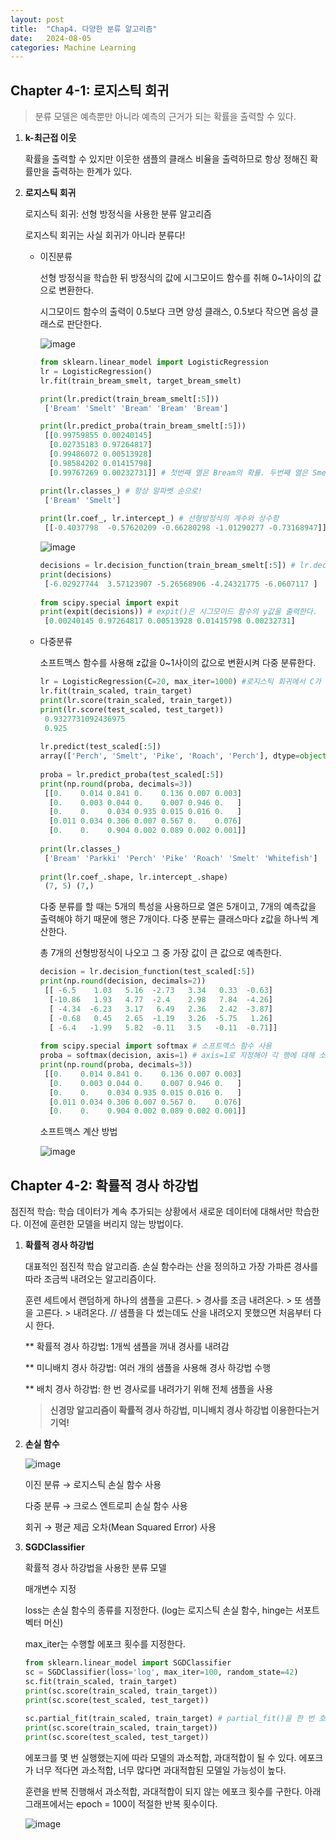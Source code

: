 ```yaml
---
layout: post
title:  "Chap4. 다양한 분류 알고리즘"
date:   2024-08-05
categories: Machine Learning
---
```


## Chapter 4-1: 로지스틱 회귀

> 분류 모델은 예측뿐만 아니라 예측의 근거가 되는 확률을 출력할 수 있다. 

1. **k-최근접 이웃**

   확률을 출력할 수 있지만 이웃한 샘플의 클래스 비율을 출력하므로 항상 정해진 확률만을 출력하는 한계가 있다. 

2. **로지스틱 회귀**

   로지스틱 회귀: 선형 방정식을 사용한 분류 알고리즘

   로지스틱 회귀는 사실 회귀가 아니라 분류다!

   * 이진분류

     선형 방정식을 학습한 뒤 방정식의 값에 시그모이드  함수를 취해 0~1사이의 값으로 변환한다. 

     시그모이드 함수의 출력이 0.5보다 크면 양성 클래스, 0.5보다 작으면 음성 클래스로 판단한다.

     ![image](https://github.com/user-attachments/assets/6e276225-7bc2-4cae-8502-5402aca8cc69)

     ```python
     from sklearn.linear_model import LogisticRegression
     lr = LogisticRegression()
     lr.fit(train_bream_smelt, target_bream_smelt)

     print(lr.predict(train_bream_smelt[:5])) 
      ['Bream' 'Smelt' 'Bream' 'Bream' 'Bream']

     print(lr.predict_proba(train_bream_smelt[:5]))
      [[0.99759855 0.00240145]
       [0.02735183 0.97264817]
       [0.99486072 0.00513928]
       [0.98584202 0.01415798]
       [0.99767269 0.00232731]] # 첫번째 열은 Bream의 확률. 두번째 열은 Smelt의 확률

     print(lr.classes_) # 항상 알파벳 순으로!
      ['Bream' 'Smelt']
      
     print(lr.coef_, lr.intercept_) # 선형방정식의 계수와 상수항
      [[-0.4037798  -0.57620209 -0.66280298 -1.01290277 -0.73168947]] [-2.16155132]
      ```

     ![image](https://github.com/user-attachments/assets/89ce6b78-19de-45a9-bdc2-c7a78e44eecd)

     ```python
     decisions = lr.decision_function(train_bream_smelt[:5]) # lr.decision_fuction()은 z값 출력하는 함수
     print(decisions)
      [-6.02927744  3.57123907 -5.26568906 -4.24321775 -6.0607117 ]
    
     from scipy.special import expit
     print(expit(decisions)) # expit()은 시그모이드 함수의 y값을 출력한다. 
      [0.00240145 0.97264817 0.00513928 0.01415798 0.00232731]
     ```

   * 다중분류

     소프트맥스 함수를 사용해 z값을 0~1사이의 값으로 변환시켜 다중 분류한다.

     ```python
     lr = LogisticRegression(C=20, max_iter=1000) #로지스틱 회귀에서 C가 감소하면 규제는 증가
     lr.fit(train_scaled, train_target)
     print(lr.score(train_scaled, train_target))
     print(lr.score(test_scaled, test_target))
      0.9327731092436975
      0.925
    
     lr.predict(test_scaled[:5])
     array(['Perch', 'Smelt', 'Pike', 'Roach', 'Perch'], dtype=object)
    
     proba = lr.predict_proba(test_scaled[:5])
     print(np.round(proba, decimals=3))
      [[0.    0.014 0.841 0.    0.136 0.007 0.003]
       [0.    0.003 0.044 0.    0.007 0.946 0.   ]
       [0.    0.    0.034 0.935 0.015 0.016 0.   ]
       [0.011 0.034 0.306 0.007 0.567 0.    0.076]
       [0.    0.    0.904 0.002 0.089 0.002 0.001]]
    
     print(lr.classes_)
      ['Bream' 'Parkki' 'Perch' 'Pike' 'Roach' 'Smelt' 'Whitefish']
    
     print(lr.coef_.shape, lr.intercept_.shape)
      (7, 5) (7,)
     ```

     다중 분류를 할 때는 5개의 특성을 사용하므로 열은 5개이고, 7개의 예측값을 출력해야 하기 때문에 행은 7개이다. 다중 분류는 클래스마다 z값을 하나씩 계산한다. 

     총 7개의 선형방정식이 나오고 그 중 가장 값이 큰 값으로 예측한다.

     ```python
     decision = lr.decision_function(test_scaled[:5])
     print(np.round(decision, decimals=2))
      [[ -6.5    1.03   5.16  -2.73   3.34   0.33  -0.63]
       [-10.86   1.93   4.77  -2.4    2.98   7.84  -4.26]
       [ -4.34  -6.23   3.17   6.49   2.36   2.42  -3.87]
       [ -0.68   0.45   2.65  -1.19   3.26  -5.75   1.26]
       [ -6.4   -1.99   5.82  -0.11   3.5   -0.11  -0.71]]
    
     from scipy.special import softmax # 소프트맥스 함수 사용
     proba = softmax(decision, axis=1) # axis=1로 지정해야 각 행에 대해 소프트맥스를 취한다. 
     print(np.round(proba, decimals=3))
      [[0.    0.014 0.841 0.    0.136 0.007 0.003]
       [0.    0.003 0.044 0.    0.007 0.946 0.   ]
       [0.    0.    0.034 0.935 0.015 0.016 0.   ]
       [0.011 0.034 0.306 0.007 0.567 0.    0.076]
       [0.    0.    0.904 0.002 0.089 0.002 0.001]]

      ```

     소프트맥스 계산 방법

     ![image](https://github.com/user-attachments/assets/49de22fe-73e3-4069-95d1-378a62549b22)


## Chapter 4-2: 확률적 경사 하강법

점진적 학습: 학습 데이터가 계속 추가되는 상황에서 새로운 데이터에 대해서만 학습한다. 이전에 훈련한 모델을 버리지 않는 방법이다. 

1. **확률적 경사 하강법**

   대표적인 점진적 학습 알고리즘. 손실 함수라는 산을 정의하고 가장 가파른 경사를 따라 조금씩 내려오는 알고리즘이다. 

   훈련 세트에서 랜덤하게 하나의 샘플을 고른다. > 경사를 조금 내려온다. > 또 샘플을 고른다. > 내려온다. // 샘플을 다 썼는데도 산을 내려오지 못했으면 처음부터 다시 한다.

   ** 확률적 경사 하강법: 1개씩 샘플을 꺼내 경사를 내려감

   ** 미니배치 경사 하강법: 여러 개의 샘플을 사용해 경사 하강법 수행

   ** 배치 경사 하강법: 한 번 경사로를 내려가기 위해 전체 샘플을 사용

   > **신경망 알고리즘이 확률적 경사 하강법, 미니배치 경사 하강법 이용한다는거 기억!**


2. **손실 함수**

   ![image](https://github.com/user-attachments/assets/746f7c40-8fa6-4cf9-834f-2e2d588c1e16)

   이진 분류 → 로지스틱 손실 함수 사용

   다중 분류 → 크로스 엔트로피 손실 함수 사용

   회귀 → 평균 제곱 오차(Mean Squared Error) 사용


3. **SGDClassifier**

   확률적 경사 하강법을 사용한 분류 모델

   매개변수 지정

     loss는 손실 함수의 종류를 지정한다. (log는 로지스틱 손실 함수, hinge는 서포트 벡터 머신)

     max_iter는 수행할 에포크 횟수를 지정한다.

   ```python
   from sklearn.linear_model import SGDClassifier
   sc = SGDClassifier(loss='log', max_iter=100, random_state=42) 
   sc.fit(train_scaled, train_target)
   print(sc.score(train_scaled, train_target))
   print(sc.score(test_scaled, test_target))
  
   sc.partial_fit(train_scaled, train_target) # partial_fit()을 한 번 호출할 때마다 1에포크 씩 이어서 훈련 가능
   print(sc.score(train_scaled, train_target))
   print(sc.score(test_scaled, test_target))
   ```

   에포크를 몇 번 실행했는지에 따라 모델의 과소적합, 과대적합이 될 수 있다. 에포크가 너무 적다면 과소적합, 너무 많다면 과대적합된 모델일 가능성이 높다.

   훈련을 반복 진행해서 과소적합, 과대적합이 되지 않는 에포크 횟수를 구한다. 아래 그래프에서는 epoch = 100이 적절한 반복 횟수이다.

   ![image](https://github.com/user-attachments/assets/1b337d1b-2b2d-49d4-9a98-a74522cc75a4)

   
   








